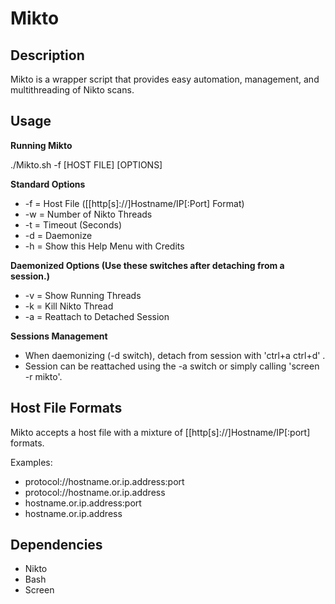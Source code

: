 Mikto
=====

Description
-----------
Mikto is a wrapper script that provides easy automation, management, and multithreading of Nikto scans.

Usage
-----
**Running Mikto**

./Mikto.sh -f [HOST FILE] [OPTIONS]

**Standard Options**
* -f = Host File ([[http[s]://]Hostname/IP[:Port] Format)
* -w = Number of Nikto Threads
* -t = Timeout (Seconds)
* -d = Daemonize
* -h = Show this Help Menu with Credits

**Daemonized Options (Use these switches after detaching from a session.)**
* -v = Show Running Threads
* -k = Kill Nikto Thread
* -a = Reattach to Detached Session

**Sessions Management**
* When daemonizing (-d switch), detach from session with 'ctrl+a ctrl+d' .
* Session can be reattached using the -a switch or simply calling 'screen -r mikto'.

Host File Formats
-----------------
Mikto accepts a host file with a mixture of [[http[s]://]Hostname/IP[:port] formats.

Examples:
* protocol://hostname.or.ip.address:port
* protocol://hostname.or.ip.address
* hostname.or.ip.address:port
* hostname.or.ip.address

Dependencies
------------
* Nikto
* Bash
* Screen
